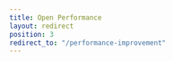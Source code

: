 ```yaml
---
title: Open Performance
layout: redirect
position: 3
redirect_to: "/performance-improvement"
---
```

